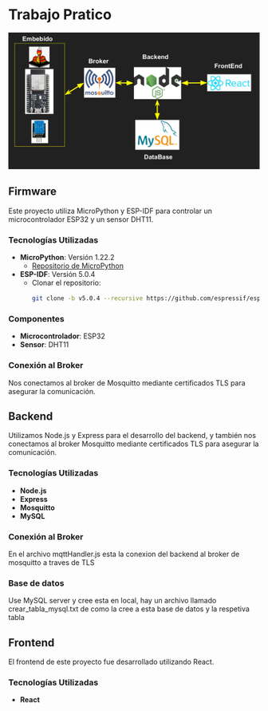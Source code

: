 # Trabajo Pratico 
![Logo del Proyecto](presentacion.png)

## Firmware

Este proyecto utiliza MicroPython y ESP-IDF para controlar un microcontrolador ESP32 y un sensor DHT11.

### Tecnologías Utilizadas

- **MicroPython**: Versión 1.22.2
  - [Repositorio de MicroPython](https://github.com/micropython/micropython)
- **ESP-IDF**: Versión 5.0.4
  - Clonar el repositorio: 
    ```bash
    git clone -b v5.0.4 --recursive https://github.com/espressif/esp-idf.git
    ```

### Componentes

- **Microcontrolador**: ESP32
- **Sensor**: DHT11

### Conexión al Broker

Nos conectamos al broker de Mosquitto mediante certificados TLS para asegurar la comunicación. 

## Backend

Utilizamos Node.js y Express para el desarrollo del backend, y también nos conectamos al broker Mosquitto mediante certificados TLS para asegurar la comunicación.

### Tecnologías Utilizadas

- **Node.js**
- **Express**
- **Mosquitto**
- **MySQL**

### Conexión al Broker
En el archivo mqttHandler.js esta la conexion del backend al broker de mosquitto a traves de TLS

### Base de datos
Use MySQL server y cree esta en local, hay un archivo llamado crear_tabla_mysql.txt de como la cree a esta base de datos y la respetiva tabla

## Frontend

El frontend de este proyecto fue desarrollado utilizando React.

### Tecnologías Utilizadas

- **React**

